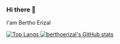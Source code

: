 ### Hi there 👋
I'am Bertho Erizal

[
![Top Langs](https://github-readme-stats.vercel.app/api/top-langs/?username=berthoerizal&layout=compact)
![berthoerizal's GitHub stats](https://github-readme-stats.vercel.app/api?username=berthoerizal&show_icons=true&theme=dracula)
](https://github.com/berthoerizal/github-readme-stats)


